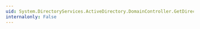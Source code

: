 ```yaml
---
uid: System.DirectoryServices.ActiveDirectory.DomainController.GetDirectorySearcher
internalonly: False
---
```

